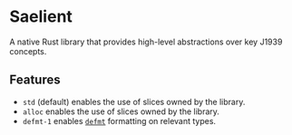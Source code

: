# Saelient

A native Rust library that provides high-level abstractions over key J1939 concepts.

## Features

- `std` (default) enables the use of slices owned by the library.
- `alloc` enables the use of slices owned by the library.
- `defmt-1` enables [`defmt`](https://crates.io/crates/defmt) formatting on
  relevant types.
